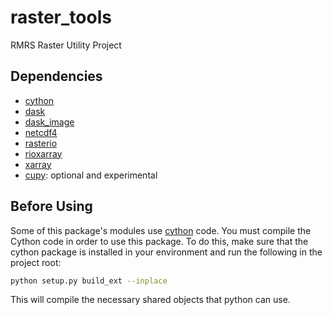 # raster_tools
RMRS Raster Utility Project

## Dependencies
* [cython](https://cython.readthedocs.io/en/latest/)
* [dask](https://dask.org/)
* [dask_image](https://image.dask.org/en/latest/)
* [netcdf4](https://unidata.github.io/netcdf4-python/)
* [rasterio](https://rasterio.readthedocs.io/en/latest/)
* [rioxarray](https://corteva.github.io/rioxarray/stable/)
* [xarray](https://xarray.pydata.org/en/stable/)
* [cupy](https://cupy.dev/): optional and experimental

## Before Using
Some of this package's modules use
[cython](https://cython.readthedocs.io/en/latest/) code.  You must compile the
Cython code in order to use this package. To do this, make sure that the cython
package is installed in your environment and run the following in the project
root:
```sh
python setup.py build_ext --inplace
```
This will compile the necessary shared objects that python can use.
